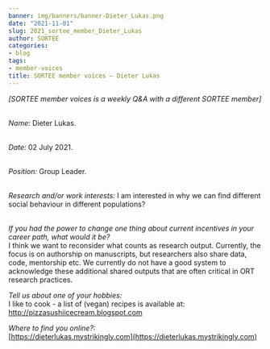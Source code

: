 ```yaml
---
banner: img/banners/banner-Dieter_Lukas.png
date: "2021-11-01"
slug: 2021_sortee_member_Dieter_Lukas
author: SORTEE
categories:
- blog
tags:
- member-voices
title: SORTEE member voices – Dieter Lukas 
---
```



*[SORTEE member voices is a weekly Q&A with a different SORTEE member]*   
&nbsp;
&nbsp;

   _Name:_ Dieter Lukas.   
&nbsp;

   _Date:_ 02 July 2021.   
&nbsp;

   _Position:_ Group Leader.   
&nbsp;

   _Research and/or work interests:_ I am interested in why we can find different social behaviour in different populations?   
&nbsp;

_If you had the power to change one thing about current incentives in your career path, what would it be?_   
I think we want to reconsider what counts as research output. Currently, the focus is on authorship on manuscripts, but researchers also share data, code, mentorship etc. We currently do not have a good system to acknowledge these additional shared outputs that are often critical in ORT research practices.
&nbsp;

_Tell us about one of your hobbies:_   
I like to cook - a list of (vegan) recipes is available at: http://pizzasushiicecream.blogspot.com
&nbsp;
&nbsp;

_Where to find you online?:_   
[https://dieterlukas.mystrikingly.com](https://dieterlukas.mystrikingly.com)   
&nbsp;
&nbsp;